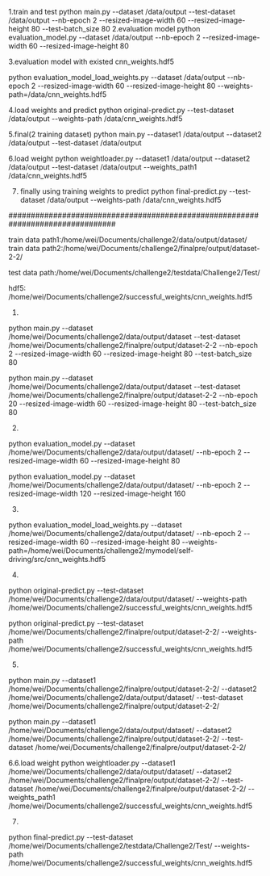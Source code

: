 
1.train and test
python main.py --dataset /data/output --test-dataset /data/output  --nb-epoch 2 --resized-image-width 60 --resized-image-height 80 --test-batch_size 80
2.evaluation model
python evaluation_model.py --dataset /data/output  --nb-epoch 2 --resized-image-width 60 --resized-image-height 80

3.evaluation  model with existed cnn_weights.hdf5

python evaluation_model_load_weights.py --dataset /data/output  --nb-epoch 2 --resized-image-width 60 --resized-image-height 80 --weights-path=/data/cnn_weights.hdf5

4.load weights and predict
python original-predict.py --test-dataset /data/output --weights-path /data/cnn_weights.hdf5


5.final(2 training dataset)
python main.py --dataset1 /data/output --dataset2 /data/output --test-dataset /data/output

6.load weight
python weightloader.py --dataset1 /data/output --dataset2 /data/output --test-dataset /data/output --weights_path1 /data/cnn_weights.hdf5

7. finally using training weights to predict
python final-predict.py --test-dataset /data/output --weights-path /data/cnn_weights.hdf5

################################################################################


train data path1:/home/wei/Documents/challenge2/data/output/dataset/
train data path2:/home/wei/Documents/challenge2/finalpre/output/dataset-2-2/

test data path:/home/wei/Documents/challenge2/testdata/Challenge2/Test/

hdf5: /home/wei/Documents/challenge2/successful_weights/cnn_weights.hdf5

1.
python main.py --dataset /home/wei/Documents/challenge2/data/output/dataset --test-dataset /home/wei/Documents/challenge2/finalpre/output/dataset-2-2  --nb-epoch 2 --resized-image-width 60 --resized-image-height 80 --test-batch_size 80

python main.py --dataset /home/wei/Documents/challenge2/data/output/dataset --test-dataset /home/wei/Documents/challenge2/finalpre/output/dataset-2-2  --nb-epoch 20 --resized-image-width 60 --resized-image-height 80 --test-batch_size 80


2.
python evaluation_model.py --dataset /home/wei/Documents/challenge2/data/output/dataset/  --nb-epoch 2 --resized-image-width 60 --resized-image-height 80

python evaluation_model.py --dataset /home/wei/Documents/challenge2/data/output/dataset/  --nb-epoch 2 --resized-image-width 120 --resized-image-height 160


3.
python evaluation_model_load_weights.py --dataset /home/wei/Documents/challenge2/data/output/dataset/  --nb-epoch 2 --resized-image-width 60 --resized-image-height 80 --weights-path=/home/wei/Documents/challenge2/mymodel/self-driving/src/cnn_weights.hdf5


4.
python original-predict.py --test-dataset /home/wei/Documents/challenge2/data/output/dataset/ --weights-path /home/wei/Documents/challenge2/successful_weights/cnn_weights.hdf5

python original-predict.py --test-dataset /home/wei/Documents/challenge2/finalpre/output/dataset-2-2/ --weights-path /home/wei/Documents/challenge2/successful_weights/cnn_weights.hdf5




5.
python main.py --dataset1 /home/wei/Documents/challenge2/finalpre/output/dataset-2-2/ --dataset2 /home/wei/Documents/challenge2/data/output/dataset/ --test-dataset /home/wei/Documents/challenge2/finalpre/output/dataset-2-2/

python main.py --dataset1 /home/wei/Documents/challenge2/data/output/dataset/ --dataset2 /home/wei/Documents/challenge2/finalpre/output/dataset-2-2/ --test-dataset /home/wei/Documents/challenge2/finalpre/output/dataset-2-2/


6.6.load weight
python weightloader.py --dataset1 /home/wei/Documents/challenge2/data/output/dataset/ --dataset2 /home/wei/Documents/challenge2/finalpre/output/dataset-2-2/ --test-dataset /home/wei/Documents/challenge2/finalpre/output/dataset-2-2/ --weights_path1 /home/wei/Documents/challenge2/successful_weights/cnn_weights.hdf5

7.
python final-predict.py --test-dataset /home/wei/Documents/challenge2/testdata/Challenge2/Test/ --weights-path /home/wei/Documents/challenge2/successful_weights/cnn_weights.hdf5

